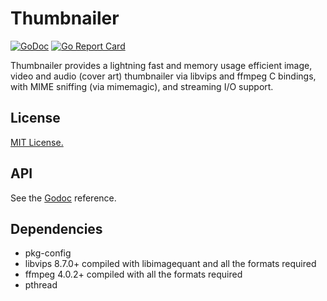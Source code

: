 Thumbnailer
=========
[![GoDoc](https://godoc.org/github.com/zRedShift/thumbnailer?status.svg)](https://godoc.org/github.com/zRedShift/thumbnailer)
[![Go Report Card](https://goreportcard.com/badge/github.com/zRedShift/thumbnailer)](https://goreportcard.com/report/github.com/zRedShift/thumbnailer)

Thumbnailer provides a lightning fast and memory usage efficient image, video and audio (cover art) thumbnailer via
libvips and ffmpeg C bindings, with MIME sniffing (via mimemagic), and streaming I/O support.

## License
[MIT License.](https://github.com/zRedShift/thumbnailer/blob/master/LICENSE)

## API
See the [Godoc](https://godoc.org/github.com/zRedShift/thumbnailer) reference.

## Dependencies
- pkg-config
- libvips 8.7.0+ compiled with libimagequant and all the formats required
- ffmpeg 4.0.2+ compiled with all the formats required
- pthread